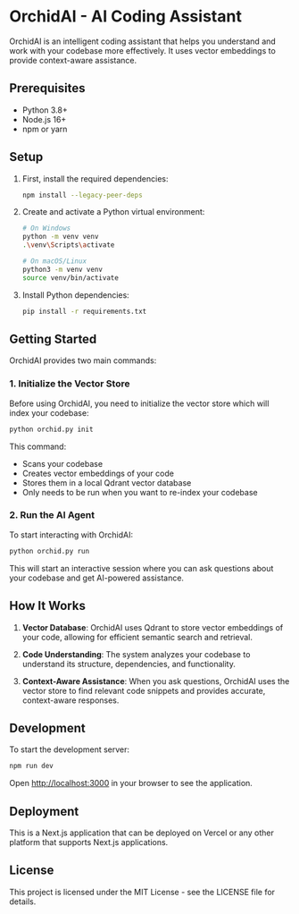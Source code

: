 # OrchidAI - AI Coding Assistant

OrchidAI is an intelligent coding assistant that helps you understand and work with your codebase more effectively. It uses vector embeddings to provide context-aware assistance.

## Prerequisites

- Python 3.8+
- Node.js 16+
- npm or yarn

## Setup

1. First, install the required dependencies:
   ```bash
   npm install --legacy-peer-deps
   ```

2. Create and activate a Python virtual environment:
   ```bash
   # On Windows
   python -m venv venv
   .\venv\Scripts\activate
   
   # On macOS/Linux
   python3 -m venv venv
   source venv/bin/activate
   ```

3. Install Python dependencies:
   ```bash
   pip install -r requirements.txt
   ```

## Getting Started

OrchidAI provides two main commands:

### 1. Initialize the Vector Store

Before using OrchidAI, you need to initialize the vector store which will index your codebase:

```bash
python orchid.py init
```

This command:
- Scans your codebase
- Creates vector embeddings of your code
- Stores them in a local Qdrant vector database
- Only needs to be run when you want to re-index your codebase

### 2. Run the AI Agent

To start interacting with OrchidAI:

```bash
python orchid.py run
```

This will start an interactive session where you can ask questions about your codebase and get AI-powered assistance.

## How It Works

1. **Vector Database**: OrchidAI uses Qdrant to store vector embeddings of your code, allowing for efficient semantic search and retrieval.

2. **Code Understanding**: The system analyzes your codebase to understand its structure, dependencies, and functionality.

3. **Context-Aware Assistance**: When you ask questions, OrchidAI uses the vector store to find relevant code snippets and provides accurate, context-aware responses.

## Development

To start the development server:

```bash
npm run dev
```

Open [http://localhost:3000](http://localhost:3000) in your browser to see the application.

## Deployment

This is a Next.js application that can be deployed on Vercel or any other platform that supports Next.js applications.

## License

This project is licensed under the MIT License - see the LICENSE file for details.
